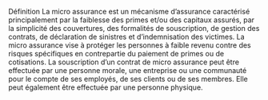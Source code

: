Définition
La micro assurance est un mécanisme d’assurance caractérisé principalement par la faiblesse des primes et/ou des capitaux assurés, par la simplicité des couvertures, des formalités de souscription, de gestion des contrats, de déclaration de sinistres et d’indemnisation des victimes.
La micro assurance vise à protéger les personnes à faible revenu contre des risques spécifiques en contrepartie du paiement de primes ou de cotisations.
La souscription d’un contrat de micro assurance peut être effectuée par une personne morale, une entreprise ou une communauté pour le compte de ses employés, de ses clients ou de ses membres. Elle peut également être effectuée par une personne physique.